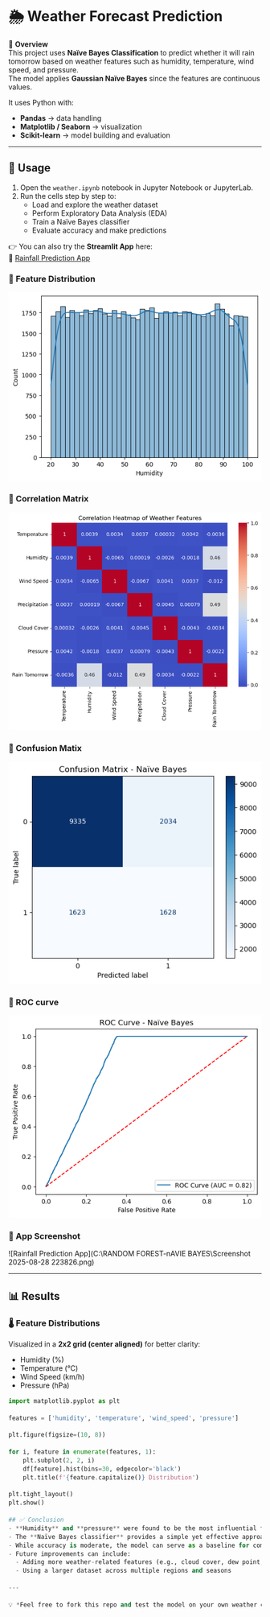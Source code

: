# 🌦️ Weather Forecast Prediction

📌 **Overview**  
This project uses **Naïve Bayes Classification** to predict whether it will rain tomorrow based on weather features such as humidity, temperature, wind speed, and pressure.  
The model applies **Gaussian Naïve Bayes** since the features are continuous values.

It uses Python with:

- **Pandas** → data handling  
- **Matplotlib / Seaborn** → visualization  
- **Scikit-learn** → model building and evaluation  

---

## 🚀 Usage  

1. Open the `weather.ipynb` notebook in Jupyter Notebook or JupyterLab.  
2. Run the cells step by step to:  
   - Load and explore the weather dataset  
   - Perform Exploratory Data Analysis (EDA)  
   - Train a Naïve Bayes classifier  
   - Evaluate accuracy and make predictions  

👉 You can also try the **Streamlit App** here:  
🔗 [Rainfall Prediction App](http://localhost:8501/)  

### 📸 Feature Distribution
![Feature Distributions](output1.png)

### 📸 Correlation Matrix
![Correlation Matrix](output2.png)

### 📸 Confusion Matix
![Confusion Matix](output3.png)

### 📸 ROC curve
![ROC curve](output4.png)

### 📸 App Screenshot  
![Rainfall Prediction App](C:\RANDOM FOREST-nAVIE BAYES\Screenshot 2025-08-28 223826.png)

---

## 📊 Results  

### 🌡️ Feature Distributions  
Visualized in a **2x2 grid (center aligned)** for better clarity:

- Humidity (%)  
- Temperature (°C)  
- Wind Speed (km/h)  
- Pressure (hPa)  

```python
import matplotlib.pyplot as plt

features = ['humidity', 'temperature', 'wind_speed', 'pressure']

plt.figure(figsize=(10, 8))

for i, feature in enumerate(features, 1):
    plt.subplot(2, 2, i)
    df[feature].hist(bins=30, edgecolor='black')
    plt.title(f'{feature.capitalize()} Distribution')

plt.tight_layout()
plt.show()

## ✅ Conclusion
- **Humidity** and **pressure** were found to be the most influential features in predicting rainfall.  
- The **Naïve Bayes classifier** provides a simple yet effective approach for weather forecasting with tabular data.  
- While accuracy is moderate, the model can serve as a baseline for comparison with more advanced classifiers like Decision Trees, Random Forests, or Gradient Boosting.  
- Future improvements can include:
  - Adding more weather-related features (e.g., cloud cover, dew point, seasonality)  
  - Using a larger dataset across multiple regions and seasons  

---

💡 *Feel free to fork this repo and test the model on your own weather dataset!*  
